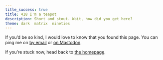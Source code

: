 ```yaml
---
title_success: true
title: 418 I'm a teapot
description: Short and stout. Wait, how did you get here?
theme: dark  matrix  nineties
---
```


<div class=" [ box  box--success ] [ flow ] ">
    <p>If you’d be so kind, I would love to know that you found this page. You can ping me on <a href="mailto:{{ author.email }}">by email</a> or <a href="https://{{ author.mastodon_domain }}/{{ author.mastodon.split('@')[1] }}">on Mastodon</a>.</p>
    <p>If you’re stuck now, head back to <a href="/">the homepage</a>.</p>
</div>
